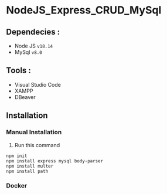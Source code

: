 # NodeJS_Express_CRUD_MySql

## Dependecies :

* Node JS ```v18.14```
* MySql ```v8.0```

## Tools :

* Visual Studio Code
* XAMPP
* DBeaver

## Installation

### Manual Installation

1. Run this command 

```
npm init
npm install express mysql body-parser
npm install multer
npm install path
```
### Docker
